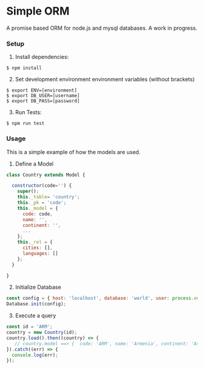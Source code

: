 # Simple ORM

A promise based ORM for node.js and mysql databases. A work in progress.


### Setup

1. Install dependencies:
```
$ npm install
```

2. Set development environment environment variables (without brackets)
```
$ export ENV=[environment]
$ export DB_USER=[username]
$ export DB_PASS=[password]
```

3. Run Tests:
```
$ npm run test
```

### Usage

This is a simple example of how the models are used.

1. Define a Model

```js
class Country extends Model {

  constructor(code='') {
    super();
    this._table= 'country';
    this._pk = 'code';
    this._model = {
      code: code,
      name: '',
      continent: '',
      ...
    };
    this._rel = {
      cities: [],
      languages: []
    };
  }

}
```

2. Initialize Database

```js
const config = { host: 'localhost', database: 'world', user: process.env.DB_USER, password: process.env.DB_PASS };
Database.init(config);
```

3. Execute a query
```js
const id = 'ARM';
country = new Country(id);
country.load().then((country) => {
   // country.model ==> {  code: 'ARM', name: 'Armenia', continent: 'Asia' .. }
}).catch((err) => {
  console.log(err);
});
```
